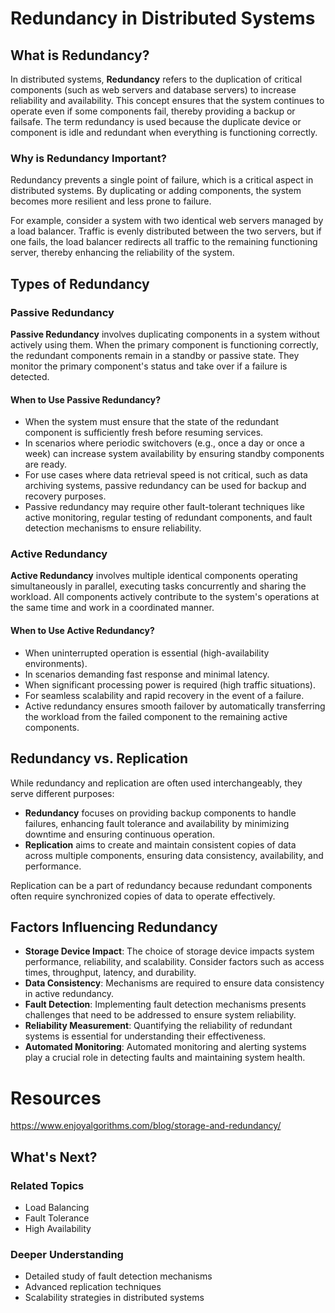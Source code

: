 # Redundancy in Distributed Systems

## What is Redundancy?

In distributed systems, **Redundancy** refers to the duplication of critical components (such as web servers and database servers) to increase reliability and availability. This concept ensures that the system continues to operate even if some components fail, thereby providing a backup or failsafe. The term redundancy is used because the duplicate device or component is idle and redundant when everything is functioning correctly.

### Why is Redundancy Important?

Redundancy prevents a single point of failure, which is a critical aspect in distributed systems. By duplicating or adding components, the system becomes more resilient and less prone to failure.

For example, consider a system with two identical web servers managed by a load balancer. Traffic is evenly distributed between the two servers, but if one fails, the load balancer redirects all traffic to the remaining functioning server, thereby enhancing the reliability of the system.

## Types of Redundancy

### Passive Redundancy

**Passive Redundancy** involves duplicating components in a system without actively using them. When the primary component is functioning correctly, the redundant components remain in a standby or passive state. They monitor the primary component's status and take over if a failure is detected.

#### When to Use Passive Redundancy?

- When the system must ensure that the state of the redundant component is sufficiently fresh before resuming services.
- In scenarios where periodic switchovers (e.g., once a day or once a week) can increase system availability by ensuring standby components are ready.
- For use cases where data retrieval speed is not critical, such as data archiving systems, passive redundancy can be used for backup and recovery purposes.
- Passive redundancy may require other fault-tolerant techniques like active monitoring, regular testing of redundant components, and fault detection mechanisms to ensure reliability.

### Active Redundancy

**Active Redundancy** involves multiple identical components operating simultaneously in parallel, executing tasks concurrently and sharing the workload. All components actively contribute to the system's operations at the same time and work in a coordinated manner.

#### When to Use Active Redundancy?

- When uninterrupted operation is essential (high-availability environments).
- In scenarios demanding fast response and minimal latency.
- When significant processing power is required (high traffic situations).
- For seamless scalability and rapid recovery in the event of a failure.
- Active redundancy ensures smooth failover by automatically transferring the workload from the failed component to the remaining active components.

## Redundancy vs. Replication

While redundancy and replication are often used interchangeably, they serve different purposes:

- **Redundancy** focuses on providing backup components to handle failures, enhancing fault tolerance and availability by minimizing downtime and ensuring continuous operation.
- **Replication** aims to create and maintain consistent copies of data across multiple components, ensuring data consistency, availability, and performance.

Replication can be a part of redundancy because redundant components often require synchronized copies of data to operate effectively.

## Factors Influencing Redundancy

- **Storage Device Impact**: The choice of storage device impacts system performance, reliability, and scalability. Consider factors such as access times, throughput, latency, and durability.
- **Data Consistency**: Mechanisms are required to ensure data consistency in active redundancy.
- **Fault Detection**: Implementing fault detection mechanisms presents challenges that need to be addressed to ensure system reliability.
- **Reliability Measurement**: Quantifying the reliability of redundant systems is essential for understanding their effectiveness.
- **Automated Monitoring**: Automated monitoring and alerting systems play a crucial role in detecting faults and maintaining system health.

# Resources

https://www.enjoyalgorithms.com/blog/storage-and-redundancy/

## What's Next?

### Related Topics

- Load Balancing
- Fault Tolerance
- High Availability

### Deeper Understanding

- Detailed study of fault detection mechanisms
- Advanced replication techniques
- Scalability strategies in distributed systems

